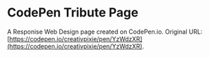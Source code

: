 # CodePen Tribute Page

A Responise Web Design page created on CodePen.io.
Original URL: [https://codepen.io/creativpixie/pen/YzWdzXR](https://codepen.io/creativpixie/pen/YzWdzXR).


